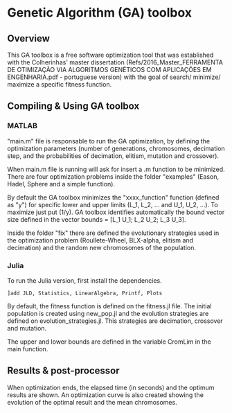 # Genetic Algorithm (GA) toolbox

## Overview

This GA toolbox is a free software optimization tool that was established with the Colherinhas' master dissertation (Refs/2016_Master_FERRAMENTA DE OTIMIZAÇÃO VIA ALGORITMOS GENÉTICOS COM APLICAÇÕES EM ENGENHARIA.pdf - portuguese version) with the goal of search/ minimize/ maximize a specific fitness function.

## Compiling & Using GA toolbox

### MATLAB
"main.m" file is responsable to run the GA optimization, by defining the optimization parameters (number of generations, chromosomes, decimation step, and the probabilities of decimation, elitism, mutation and crossover).

When main.m file is running will ask for insert a .m function to be minimized. There are four optimization problems inside the folder "examples" (Eason, Hadel, Sphere and a simple function).

By default the GA toolbox minimizes the "xxxx_function" function (defined as "y") for specific lower and upper limits (L_1, L_2, ... and U_1, U_2, ...). To maximize just put (1/y). GA toolbox identifies automatically the bound vector size defined in the vector bounds = [L_1 U_1; L_2 U_2; L_3 U_3].

Inside the folder "fix" there are defined the evolutionary strategies used in the optimization problem (Roullete-Wheel, BLX-alpha, elitism and decimation) and the random new chromosomes of the population.

### Julia

To run the Julia version, first install the dependencies.

`]add JLD, Statistics, LinearAlgebra, Printf, Plots`

By default, the fitness function is defined on the fitness.jl file. The initial population is created using new_pop.jl and the evolution strategies are defined on evolution_strategies.jl. This strategies are decimation, crossover and mutation.

The upper and lower bounds are defined in the variable CromLim in the main function.

## Results & post-processor
When optimization ends, the elapsed time (in seconds) and the optimum results are shown.
An optimization curve is also created showing the evolution of the optimal result and the mean chromosomes.
